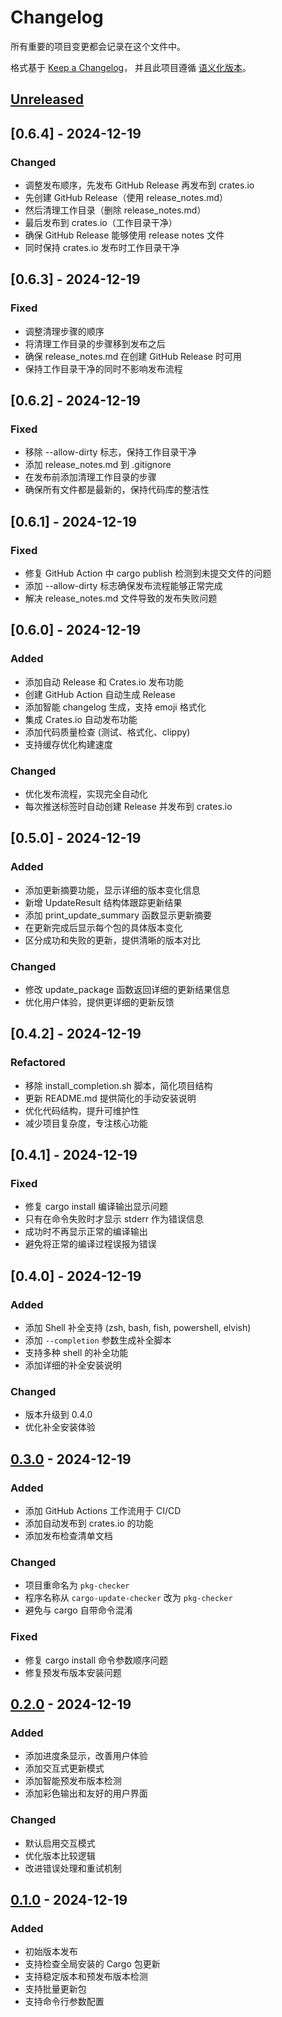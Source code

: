 # Changelog

所有重要的项目变更都会记录在这个文件中。

格式基于 [Keep a Changelog](https://keepachangelog.com/zh-CN/1.0.0/)，
并且此项目遵循 [语义化版本](https://semver.org/lang/zh-CN/)。

## [Unreleased]

## [0.6.4] - 2024-12-19

### Changed

- 调整发布顺序，先发布 GitHub Release 再发布到 crates.io
- 先创建 GitHub Release（使用 release_notes.md）
- 然后清理工作目录（删除 release_notes.md）
- 最后发布到 crates.io（工作目录干净）
- 确保 GitHub Release 能够使用 release notes 文件
- 同时保持 crates.io 发布时工作目录干净

## [0.6.3] - 2024-12-19

### Fixed

- 调整清理步骤的顺序
- 将清理工作目录的步骤移到发布之后
- 确保 release_notes.md 在创建 GitHub Release 时可用
- 保持工作目录干净的同时不影响发布流程

## [0.6.2] - 2024-12-19

### Fixed

- 移除 --allow-dirty 标志，保持工作目录干净
- 添加 release_notes.md 到 .gitignore
- 在发布前添加清理工作目录的步骤
- 确保所有文件都是最新的，保持代码库的整洁性

## [0.6.1] - 2024-12-19

### Fixed

- 修复 GitHub Action 中 cargo publish 检测到未提交文件的问题
- 添加 --allow-dirty 标志确保发布流程能够正常完成
- 解决 release_notes.md 文件导致的发布失败问题

## [0.6.0] - 2024-12-19

### Added

- 添加自动 Release 和 Crates.io 发布功能
- 创建 GitHub Action 自动生成 Release
- 添加智能 changelog 生成，支持 emoji 格式化
- 集成 Crates.io 自动发布功能
- 添加代码质量检查 (测试、格式化、clippy)
- 支持缓存优化构建速度

### Changed

- 优化发布流程，实现完全自动化
- 每次推送标签时自动创建 Release 并发布到 crates.io

## [0.5.0] - 2024-12-19

### Added

- 添加更新摘要功能，显示详细的版本变化信息
- 新增 UpdateResult 结构体跟踪更新结果
- 添加 print_update_summary 函数显示更新摘要
- 在更新完成后显示每个包的具体版本变化
- 区分成功和失败的更新，提供清晰的版本对比

### Changed

- 修改 update_package 函数返回详细的更新结果信息
- 优化用户体验，提供更详细的更新反馈

## [0.4.2] - 2024-12-19

### Refactored

- 移除 install_completion.sh 脚本，简化项目结构
- 更新 README.md 提供简化的手动安装说明
- 优化代码结构，提升可维护性
- 减少项目复杂度，专注核心功能

## [0.4.1] - 2024-12-19

### Fixed

- 修复 cargo install 编译输出显示问题
- 只有在命令失败时才显示 stderr 作为错误信息
- 成功时不再显示正常的编译输出
- 避免将正常的编译过程误报为错误

## [0.4.0] - 2024-12-19

### Added

- 添加 Shell 补全支持 (zsh, bash, fish, powershell, elvish)
- 添加 `--completion` 参数生成补全脚本
- 支持多种 shell 的补全功能
- 添加详细的补全安装说明

### Changed

- 版本升级到 0.4.0
- 优化补全安装体验

## [0.3.0] - 2024-12-19

### Added

- 添加 GitHub Actions 工作流用于 CI/CD
- 添加自动发布到 crates.io 的功能
- 添加发布检查清单文档

### Changed

- 项目重命名为 `pkg-checker`
- 程序名称从 `cargo-update-checker` 改为 `pkg-checker`
- 避免与 cargo 自带命令混淆

### Fixed

- 修复 cargo install 命令参数顺序问题
- 修复预发布版本安装问题

## [0.2.0] - 2024-12-19

### Added

- 添加进度条显示，改善用户体验
- 添加交互式更新模式
- 添加智能预发布版本检测
- 添加彩色输出和友好的用户界面

### Changed

- 默认启用交互模式
- 优化版本比较逻辑
- 改进错误处理和重试机制

## [0.1.0] - 2024-12-19

### Added

- 初始版本发布
- 支持检查全局安装的 Cargo 包更新
- 支持稳定版本和预发布版本检测
- 支持批量更新包
- 支持命令行参数配置

[Unreleased]: https://github.com/jenkinpan/pkg-checker-rs/compare/v0.3.0...HEAD
[0.3.0]: https://github.com/jenkinpan/pkg-checker-rs/compare/v0.2.0...v0.3.0
[0.2.0]: https://github.com/jenkinpan/pkg-checker-rs/compare/v0.1.0...v0.2.0
[0.1.0]: https://github.com/jenkinpan/pkg-checker-rs/releases/tag/v0.1.0
